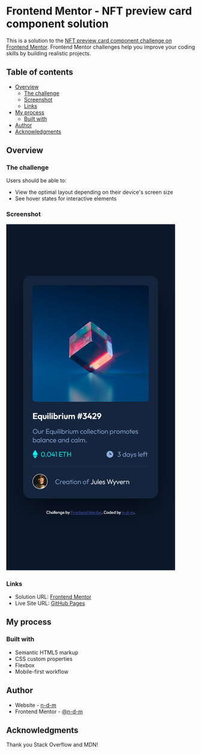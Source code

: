 # Frontend Mentor - NFT preview card component solution

This is a solution to the [NFT preview card component challenge on Frontend Mentor](https://www.frontendmentor.io/challenges/nft-preview-card-component-SbdUL_w0U). Frontend Mentor challenges help you improve your coding skills by building realistic projects.

## Table of contents

- [Overview](#overview)
  - [The challenge](#the-challenge)
  - [Screenshot](#screenshot)
  - [Links](#links)
- [My process](#my-process)
  - [Built with](#built-with)
- [Author](#author)
- [Acknowledgments](#acknowledgments)

## Overview

### The challenge

Users should be able to:

- View the optimal layout depending on their device's screen size
- See hover states for interactive elements

### Screenshot

![](./screenshots/Frontend%20Mentor%20NFT%20preview%20card%20component-mobile.png)

### Links

- Solution URL: [Frontend Mentor](https://www.frontendmentor.io/solutions/nft-preview-card-component-with-hover-states-zDXpQV-Zux)
- Live Site URL: [GitHub Pages](https://n-d-m.github.io/nft-preview-card-component/)

## My process

### Built with

- Semantic HTML5 markup
- CSS custom properties
- Flexbox
- Mobile-first workflow

## Author

- Website - [n-d-m](https://github.com/n-d-m)
- Frontend Mentor - [@n-d-m](https://www.frontendmentor.io/profile/n-d-m)

## Acknowledgments

Thank you Stack Overflow and MDN!
